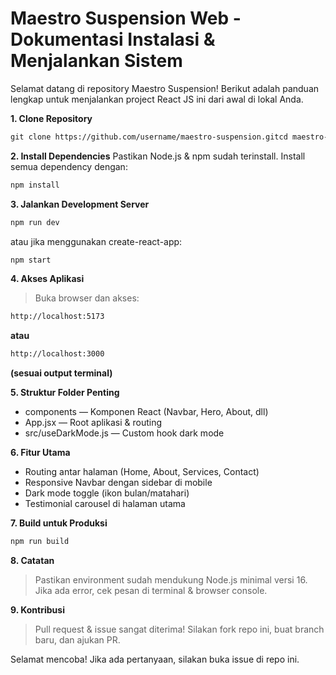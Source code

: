 # Maestro Suspension Web - Dokumentasi Instalasi & Menjalankan Sistem
Selamat datang di repository Maestro Suspension!
Berikut adalah panduan lengkap untuk menjalankan project React JS ini dari awal di lokal Anda.

 **1. Clone Repository**

```bash
git clone https://github.com/username/maestro-suspension.gitcd maestro-suspension
```

**2. Install Dependencies**
Pastikan Node.js & npm sudah terinstall.
Install semua dependency dengan:

```bash
npm install
```

**3. Jalankan Development Server**

```bash
npm run dev
```

atau jika menggunakan create-react-app:

```bash
npm start
```

**4. Akses Aplikasi**

>Buka browser dan akses:


```bash
http://localhost:5173
```

**atau**

```bash
http://localhost:3000
```

**(sesuai output terminal)**

**5. Struktur Folder Penting**
* components — Komponen React (Navbar, Hero, About, dll)
* App.jsx — Root aplikasi & routing
* src/useDarkMode.js — Custom hook dark mode


**6. Fitur Utama**
* Routing antar halaman (Home, About, Services, Contact)
* Responsive Navbar dengan sidebar di mobile
* Dark mode toggle (ikon bulan/matahari)
* Testimonial carousel di halaman utama

**7. Build untuk Produksi**

```bash
npm run build
```

**8. Catatan**
>Pastikan environment sudah mendukung Node.js minimal versi 16.
Jika ada error, cek pesan di terminal & browser console.

**9. Kontribusi**
>Pull request & issue sangat diterima!
Silakan fork repo ini, buat branch baru, dan ajukan PR.

Selamat mencoba!
Jika ada pertanyaan, silakan buka issue di repo ini.



